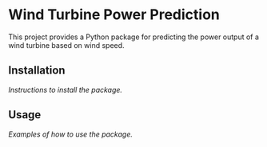 # Wind Turbine Power Prediction

This project provides a Python package for predicting the power output of a wind turbine based on wind speed.

## Installation

*Instructions to install the package.*

## Usage

*Examples of how to use the package.*
